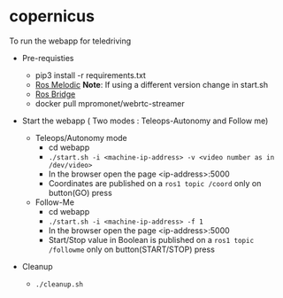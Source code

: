 # copernicus

To run the webapp for teledriving

* Pre-requisties
  * pip3 install -r requirements.txt 
  * [Ros Melodic](http://wiki.ros.org/melodic/Installation/Ubuntu) <b>Note</b>: If using a different version change in start.sh 
  * [Ros Bridge](http://wiki.ros.org/rosbridge_suite/Tutorials/RunningRosbridge) 
  * docker pull mpromonet/webrtc-streamer

* Start the webapp ( Two modes : Teleops-Autonomy and Follow me)
   * Teleops/Autonomy mode
      * cd webapp
      * ```./start.sh -i <machine-ip-address> -v <video number as in /dev/video>``` 
      * In the browser open the page \<ip-address>:5000 
      * Coordinates are published on a ```ros1 topic /coord``` only on button(GO) press
   * Follow-Me 
      * cd webapp
      * ```./start.sh -i <machine-ip-address> -f 1 ```
      * In the browser open the page \<ip-address>:5000
      * Start/Stop value in Boolean is published on a ```ros1 topic /followme``` only on button(START/STOP) press

* Cleanup 
  * ```./cleanup.sh```
